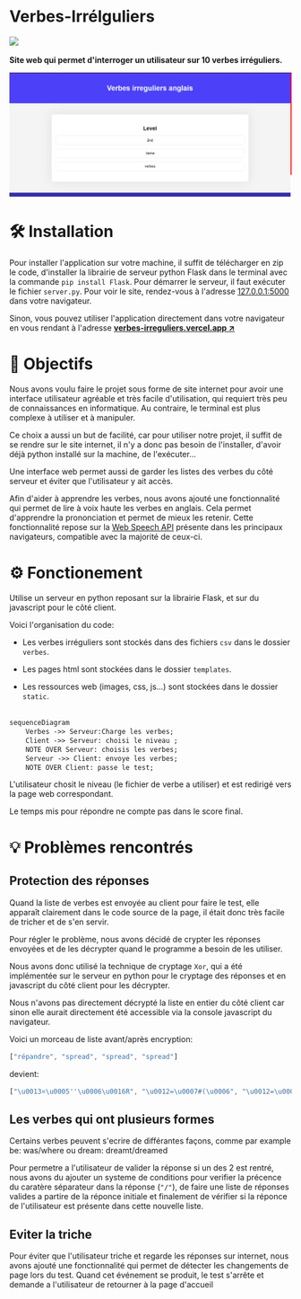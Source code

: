 # Verbes-Irrélguliers

<img src="https://skillicons.dev/icons?i=py,flask,js,html,css&perline=12">

**Site web qui permet d'interroger un utilisateur sur 10 verbes irréguliers.**


![](./assets/image.png)


# 🛠️ Installation

Pour installer l'application sur votre machine, il suffit de télécharger en zip le code, d'installer la librairie de serveur python Flask dans le terminal avec la commande `pip install Flask`.
Pour démarrer le serveur, il faut exécuter le fichier `server.py`. Pour voir le site, rendez-vous à l'adresse [127.0.0.1:5000](127.0.0.1:5000) dans votre navigateur.

Sinon, vous pouvez utiliser l'application directement dans votre navigateur en vous rendant à l'adresse **[verbes-irreguliers.vercel.app ↗️](https://verbes-irreguliers.vercel.app/)**


# 🎯 Objectifs

Nous avons voulu faire le projet sous forme de site internet pour avoir une interface utilisateur agréable et très facile d'utilisation, qui requiert très peu de connaissances en informatique. Au contraire, le terminal est plus complexe à utiliser et à manipuler.

Ce choix a aussi un but de facilité, car pour utiliser notre projet, il suffit de se rendre sur le site internet, il n'y a donc pas besoin de l'installer, d'avoir déjà python installé sur la machine, de l'exécuter...

Une interface web permet aussi de garder les listes des verbes du côté serveur et éviter que l'utilisateur y ait accès.

Afin d'aider à apprendre les verbes, nous avons ajouté une fonctionnalité qui permet de lire à voix haute les verbes en anglais. Cela permet d'apprendre la prononciation et permet de mieux les retenir. Cette fonctionnalité repose sur la [Web Speech API](https://developer.mozilla.org/fr/docs/Web/API/Web_Speech_API) présente dans les principaux navigateurs, compatible avec la majorité de ceux-ci.


# ⚙️ Fonctionement

Utilise un serveur en python reposant sur la librairie Flask, et sur du javascript pour le côté client.

Voici l'organisation du code:

 - Les verbes irréguliers sont stockés dans des fichiers `csv` dans le dossier `verbes`.

 - Les pages html sont stockées dans le dossier `templates`.

 - Les ressources web (images, css, js...) sont stockées dans le dossier `static`.


```mermaid

sequenceDiagram
    Verbes ->> Serveur:Charge les verbes;
    Client ->> Serveur: choisi le niveau ;
    NOTE OVER Serveur: choisis les verbes;
    Serveur ->> Client: envoye les verbes;
    NOTE OVER Client: passe le test;

```

L'utilisateur chosit le niveau (le fichier de verbe a utiliser) et est redirigé vers la page web correspondant.

Le temps mis pour répondre ne compte pas dans le score final.


# 💡 Problèmes rencontrés

## Protection des réponses
Quand la liste de verbes est envoyée au client pour faire le test, elle apparaît clairement dans le code source de la page, il était donc très facile de tricher et de s'en servir.

Pour régler le problème, nous avons décidé de crypter les réponses envoyées et de les décrypter quand le programme a besoin de les utiliser. 

Nous avons donc utilisé la technique de cryptage `Xor`, qui a été implémentée sur le serveur en python pour le cryptage des réponses et en javascript du côté client pour les décrypter.

Nous n'avons pas directement décrypté la liste en entier du côté client car sinon elle aurait directement été accessible via la console javascript du navigateur.

Voici un morceau de liste avant/après encryption:


```js
["répandre", "spread", "spread", "spread"]
```

devient: 

```js
["\u0013¤\u0005''\u0006\u0016R", "\u0012=\u0007#(\u0006", "\u0012=\u0007#(\u0006", "\u0012=\u0007#(\u0006"]
```

## Les verbes qui ont plusieurs formes

Certains verbes peuvent s'ecrire de  différantes façons, comme par example be: was/where ou dream: dreamt/dreamed

Pour permetre a l'utilisateur de valider la réponse si un des 2 est rentré, nous avons du ajouter un systeme de conditions pour verifier la précence du caratère séparateur dans la réponse (`"/"`), de faire une liste de réponses valides a partire de la réponce initiale et finalement de vérifier si la réponce de l'utilisateur est présente dans cette nouvelle liste.

## Eviter la triche
Pour éviter que l'utilisateur triche et regarde les réponses sur internet, nous avons ajouté une fonctionnalité qui permet de détecter les changements de page lors du test. Quand cet événement se produit, le test s'arrête et demande a l'utilisateur de retourner à la page d'accueil
